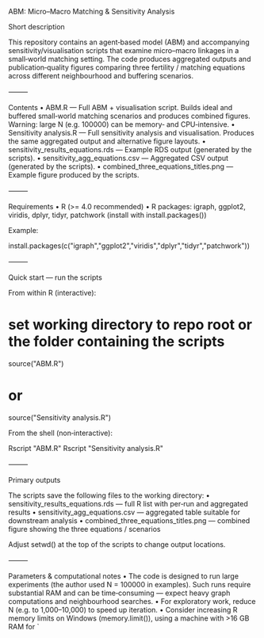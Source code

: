 ABM: Micro–Macro Matching & Sensitivity Analysis

Short description

This repository contains an agent‑based model (ABM) and accompanying sensitivity/visualisation scripts that examine micro–macro linkages in a small‑world matching setting. The code produces aggregated outputs and publication‑quality figures comparing three fertility / matching equations across different neighbourhood and buffering scenarios.

⸻

Contents
	•	ABM.R — Full ABM + visualisation script. Builds ideal and buffered small‑world matching scenarios and produces combined figures. Warning: large N (e.g. 100000) can be memory‑ and CPU‑intensive.
	•	Sensitivity analysis.R — Full sensitivity analysis and visualisation. Produces the same aggregated output and alternative figure layouts.
	•	sensitivity_results_equations.rds — Example RDS output (generated by the scripts).
	•	sensitivity_agg_equations.csv — Aggregated CSV output (generated by the scripts).
	•	combined_three_equations_titles.png — Example figure produced by the scripts.

⸻

Requirements
	•	R (>= 4.0 recommended)
	•	R packages: igraph, ggplot2, viridis, dplyr, tidyr, patchwork (install with install.packages())

Example:

install.packages(c("igraph","ggplot2","viridis","dplyr","tidyr","patchwork"))


⸻

Quick start — run the scripts

From within R (interactive):

# set working directory to repo root or the folder containing the scripts
source("ABM.R")
# or
source("Sensitivity analysis.R")

From the shell (non‑interactive):

Rscript "ABM.R"
Rscript "Sensitivity analysis.R"


⸻

Primary outputs

The scripts save the following files to the working directory:
	•	sensitivity_results_equations.rds — full R list with per‑run and aggregated results
	•	sensitivity_agg_equations.csv — aggregated table suitable for downstream analysis
	•	combined_three_equations_titles.png — combined figure showing the three equations / scenarios

Adjust setwd() at the top of the scripts to change output locations.

⸻

Parameters & computational notes
	•	The code is designed to run large experiments (the author used N = 100000 in examples). Such runs require substantial RAM and can be time‑consuming — expect heavy graph computations and neighbourhood searches.
	•	For exploratory work, reduce N (e.g. to 1,000–10,000) to speed up iteration.
	•	Consider increasing R memory limits on Windows (memory.limit()), using a machine with >16 GB RAM for `
